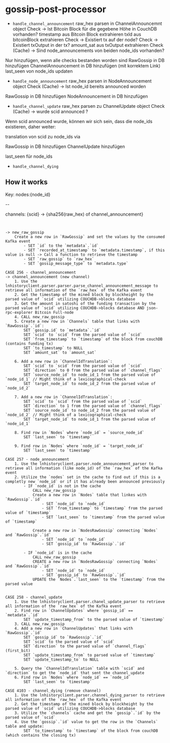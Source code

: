 # gossip-post-processor


- `handle_channel_announcement`
raw_hex parsen in ChannelAnnouncemnt object
Check -> Ist Bitcoin Block für die gegebene Höhe in CouchDB vorhanden?
timestamp aus Bitcoin Block extrahieren
txId aus bitcoinBlock extrahieren
Check -> Existiert tx auf der node?
Check -> Existiert txOutput in der tx?
amount_sat aus txOutput extrahieren
Check (Cache) -> Sind node_announcements von beiden node_ids vorhanden?

Nur hinzufügen, wenn alle checks bestanden worden sind
RawGossip in DB hinzufügen
ChannelAnnouncement in DB hinzufügen (mit korrektem Link)
last_seen von node_ids updaten

- `handle_node_announcement`
raw_hex parsen in NodeAnnouncement object
Check (Cache) -> Ist node_id bereits announced worden

RawGossip in DB hinzufügen
NodeAnnouncement in DB hinzufügen

- `handle_channel_update`
raw_hex parsen zu ChannelUpdate object
Check (Cache) -> wurde scid announced ?

Wenn scid announced wurde, können wir sich sein, dass die node_ids existieren, daher weiter:

translation von scid zu node_ids via 

RawGossip in DB hinzufügen
ChannelUpdate hinzufügen

last_seen für node_ids

- `handle_channel_dying`


## How it works

Key: nodes:{node_id}

--

channels:
{scid} -> {sha256(raw_hex) of channel_announcement}
```


-> new_raw_gossip
    Create a new row in `RawGossip` and set the values by the consumed Kafka event
        - SET `id` to the `metadata`.`id` 
        - SET `recorded_at_timestamp` to `metadata.timestamp`, if this value is null -> Call a function to retrieve the timestamp
        - SET `raw_gossip` to `raw_hex` 
        - SET `gossip_message_type` to `metadata.type`

CASE 256 - channel_announcement
-> channel_announcement (new channel)
    1. Use the lnhistoryclient.parser.parser.parse_channel_announcement_message to retrieve all information of the `raw_hex` of the Kafka event
    2. Get the timestamp of the mined block by blockheight by the parsed value of `scid` utilizing COUCHDB->blocks database 
    3. Get the amount in satoshi of the funding transaction by the parsed value of `scid` utilizing COUCHDB->blocks database AND json-rpc-explorer Bitcoin Full-node
    4. CALL new_raw_gossip
    5. Create a new row in `Channels` table that links with `RawGossip`.`id`:
        SET `gossip.id` to `metadata`.`id`
        SET `scid` to `scid` from the parsed value of `scid`
        SET `from_timestamp` to `timestamp` of the block from couchDB (contains funding tx)
        SET `to_timestamp` to NULL
        SET `amount_sat` to `amount_sat`
    
    6. Add a new row in `ChannelIdTranslation`:
        SET `scid` to `scid` from the parsed value of `scid`
        SET `direction` to 0 from the parsed value of `channel_flags`
        SET `source_node_id` to node_id_1 from the parsed value of `node_id_1` // Might think of a lexicographical-check
        SET `target_node_id` to node_id_2 from the parsed value of `node_id_2`

    7. Add a new row in `ChannelIdTranslation`:
        SET `scid` to `scid` from the parsed value of `scid`
        SET `direction` to 1 from the parsed value of `channel_flags`
        SET `source_node_id` to node_id_2 from the parsed value of `node_id_2` // Might think of a lexicographical-check
        SET `target_node_id` to node_id_1 from the parsed value of `node_id_1`

    8. Find row in `Nodes` where `node_id` = `source_node_id` 
        SET `last_seen` to `timestamp`

    9. Find row in `Nodes` where `node_id` = `target_node_id`
        SET `last_seen` to `timestamp`

CASE 257 - node_announcement 
    1. Use the lnhistoryclient.parser.node_announcement_parser to retrieve all information (like node_id) of the `raw_hex` of the Kafka event
    2. Utilize the `nodes` set in the cache to find out if this is a completly new `node_id` or if it has already been announced previously
        - IF `node_id` is not in the cache
            CALL new_raw_gossip
            Create a new row in `Nodes` table that linkes with `RawGossip`.`id`
                - SET `node_id` to `node_id`
                - SET `from_timestamp` to `timestamp` from the parsed value of `timestamp`
                - SET `last_seen` to `timestamp` from the parsed value of `timestamp`

            Create a new row in `NodesRawGossip` connecting `Nodes` and `RawGossip`.`id`
                - SET `node_id` to `node_id`
                - SET `gossip_id` to `RawGossip`.`id`

        - IF `node_id` is in the cache
            CALL new_raw_gossip
            CREATE a new row in `NodesRawGossip` connecting `Nodes` and `RawGossip`.`id`
                - SET `node_id` to `node_id`
                - SET `gossip_id` to `RawGossip`.`id`
            UPDATE the `Nodes`.`last_seen` to the `timestamp` from the parsed value


CASE 258 - channel_update 
    1. Use the lnhistoryclient.parser.chanel_update_parser to retrieve all information of the `raw_hex` of the Kafka event
    2. Find row in `ChannelUpdates` where `gossip_id` == `metadata`.`id`
        SET `update_timestamp_from` to the parsed value of `timestamp`
    3. CALL new_raw_gossip 
    4. Add a new row in `ChannelUpdates` that links with `RawGossip`.`id`
        SET `gossip_id` to `RawGossip`.`id` 
        SET `scid` to the parsed value of `scid`
        SET `direction` to the parsed value of `channel_flags` (first_bit)
        SET `update_timestamp_from` to parsed value of `timestamp`
        SET `update_timestamp_to` to NULL

    5. Query the `ChannelIdTranslation` table with `scid` and `direction` to get the `node_id` that sent the channel_update
    6. Find row in `Nodes` where `node_id` == `node_id` 
        SET `last_seen` to `timestamp` 

CASE 4103 - channel_dying (remove channel)
    1. Use the lnhistoryclient.parser.channel_dying_parser to retrieve all information of the `raw_hex` of the Kafka event
    2. Get the timestamp of the mined block by blockheight by the parsed value of `scid` utilizing COUCHDB->blocks database
    3. Utilize the `channels` cache and get the `gossip`.`id` by the parsed value of `scid`
    4. Use the `gossip`.`id` value to get the row in the `Channels` table and update: 
        SET `to_timestamp` to `timestamp` of the block from couchDB (which contains the closing tx)
